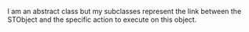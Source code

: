 I am an abstract class but my subclasses represent the link between the STObject and the specific action to execute on this object.